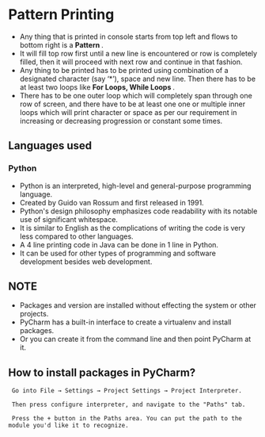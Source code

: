 # Pattern Printing

  - Any thing that is printed in console starts from top left and flows to bottom right is a <B> Pattern </B>.
  - It will fill top row first until a new line is encountered or row is completely filled, 
  then it will proceed with next row and continue in that fashion.
  - Any thing to be printed has to be printed using combination of a designated character (say ‘*’), space and new line.
  Then there has to be at least two loops like <B> For Loops, While Loops </B>.
  - There has to be one outer loop which will completely span through one row of screen, 
  and there have to be at least one one or multiple inner loops which will print character or space as per our 
  requirement in increasing or decreasing progression or constant some times.
  
  ## Languages used 
  ### Python
  - Python is an interpreted, high-level and general-purpose programming language.
  - Created by Guido van Rossum and first released in 1991.
  - Python's design philosophy emphasizes code readability with its notable use of significant whitespace.
  - It is similar to English as the complications of writing the code is very less compared to other languages.
  - A 4 line printing code in Java can be done in 1 line in Python.
  - It can be used for other types of programming and software development besides web development.
 ## NOTE
   - Packages and version are installed without effecting the system or other projects. 
   - PyCharm has a built-in interface to create a virtualenv and install packages. 
   - Or you can create it from the command line and then point PyCharm at it.
   
   ## How to install packages in PyCharm?
     
     Go into File → Settings → Project Settings → Project Interpreter.
     
     Then press configure interpreter, and navigate to the "Paths" tab.
     
     Press the + button in the Paths area. You can put the path to the module you'd like it to recognize.
 
